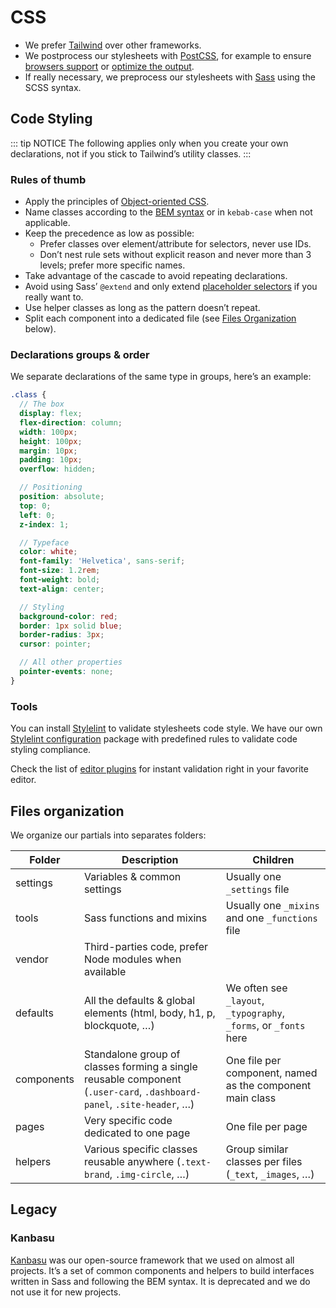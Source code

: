 # CSS

- We prefer [Tailwind](https://tailwindcss.com/) over other frameworks.
- We postprocess our stylesheets with [PostCSS](https://postcss.org/), for example to ensure [browsers support](/browsers-support) or [optimize the output](https://cssnano.co/).
- If really necessary, we preprocess our stylesheets with [Sass](https://sass-lang.com/) using the SCSS syntax.

## Code Styling

::: tip NOTICE
The following applies only when you create your own declarations, not if you stick to Tailwind’s utility classes.
:::

### Rules of thumb

- Apply the principles of [Object-oriented CSS](https://github.com/stubbornella/oocss/wiki).
- Name classes according to the [BEM syntax](https://csswizardry.com/2013/01/mindbemding-getting-your-head-round-bem-syntax/) or in `kebab-case` when not applicable.
- Keep the precedence as low as possible:
  - Prefer classes over element/attribute for selectors, never use IDs.
  - Don’t nest rule sets without explicit reason and never more than 3 levels; prefer more specific names.
- Take advantage of the cascade to avoid repeating declarations.
- Avoid using Sass’ `@extend` and only extend [placeholder selectors](http://sass-lang.com/documentation/file.SASS_REFERENCE.html#placeholder_selectors_foo) if you really want to.
- Use helper classes as long as the pattern doesn’t repeat.
- Split each component into a dedicated file (see [Files Organization](#files-organization) below).

### Declarations groups & order

We separate declarations of the same type in groups, here’s an example:

```scss
.class {
  // The box
  display: flex;
  flex-direction: column;
  width: 100px;
  height: 100px;
  margin: 10px;
  padding: 10px;
  overflow: hidden;

  // Positioning
  position: absolute;
  top: 0;
  left: 0;
  z-index: 1;

  // Typeface
  color: white;
  font-family: 'Helvetica', sans-serif;
  font-size: 1.2rem;
  font-weight: bold;
  text-align: center;

  // Styling
  background-color: red;
  border: 1px solid blue;
  border-radius: 3px;
  cursor: pointer;

  // All other properties
  pointer-events: none;
}
```

### Tools

You can install [Stylelint](https://stylelint.io/) to validate stylesheets code style. We have our own [Stylelint configuration](https://github.com/team-rawbot/stylelint-config-rawbot) package with predefined rules to validate code styling compliance.

Check the list of [editor plugins](https://stylelint.io/user-guide/complementary-tools/#editor-plugins) for instant validation right in your favorite editor.

## Files organization

We organize our partials into separates folders:

| Folder     | Description                                                                                                           | Children                                                          |
| ---------- | --------------------------------------------------------------------------------------------------------------------- | ----------------------------------------------------------------- |
| settings   | Variables & common settings                                                                                           | Usually one `_settings` file                                      |
| tools      | Sass functions and mixins                                                                                             | Usually one `_mixins` and one `_functions` file                   |
| vendor     | Third-parties code, prefer Node modules when available                                                                |                                                                   |
| defaults   | All the defaults & global elements (html, body, h1, p, blockquote, …)                                                 | We often see `_layout`, `_typography`, `_forms`, or `_fonts` here |
| components | Standalone group of classes forming a single reusable component (`.user-card`, `.dashboard-panel`, `.site-header`, …) | One file per component, named as the component main class         |
| pages      | Very specific code dedicated to one page                                                                              | One file per page                                                 |
| helpers    | Various specific classes reusable anywhere (`.text-brand`, `.img-circle`, …)                                          | Group similar classes per files (`_text`, `_images`, …)           |

## Legacy

### Kanbasu

[Kanbasu](https://kanbasu.liip.ch/) was our open-source framework that we used on almost all projects. It’s a set of common components and helpers to build interfaces written in Sass and following the BEM syntax. It is deprecated and we do not use it for new projects.
